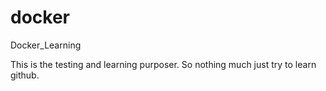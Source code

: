 # docker
Docker_Learning

This is the testing and learning purposer. So nothing much just try to learn github. 


